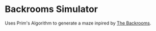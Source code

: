 # Backrooms Simulator

Uses Prim's Algorithm to generate a maze inpired by [The Backrooms](https://en.wikipedia.org/wiki/The_Backrooms). 